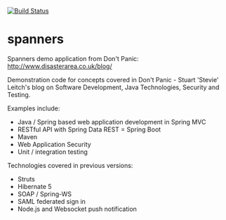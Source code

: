 [![Build Status](https://travis-ci.org/hotblac/spanners.svg?branch=master)](https://travis-ci.org/hotblac/spanners)

spanners
========

Spanners demo application from Don't Panic: http://www.disasterarea.co.uk/blog/

Demonstration code for concepts covered in Don't Panic - Stuart 'Stevie' Leitch's blog on Software Development, Java Technologies, Security and Testing.

Examples include:

- Java / Spring based web application development in Spring MVC
- RESTful API with Spring Data REST
= Spring Boot
- Maven
- Web Application Security
- Unit / integration testing

Technologies covered in previous versions:
- Struts
- Hibernate 5
- SOAP / Spring-WS
- SAML federated sign in
- Node.js and Websocket push notification
